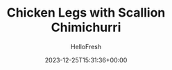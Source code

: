 ---
draft: true # Use this only for setting draft status
hidden: false # Use this to hide unwanted recipes
slug: # <post-title>
title: 'Chicken Legs with Scallion Chimichurri'
description: "When it comes to chicken, we’re always looking for two things: gorgeous, crackly skin and juicy, flavorful meat. You too? Enter: these pan-seared chicken legs. To make things even more delicious, they’re drizzled with a bright and tangy scallion chimichurri, which perfectly balances the meat’s richness. It’s all sitting atop a bed of fluffy rice, alongside creamy black beans and a cooling lime crema. Sound too good to be true? It’s not! This delicious dish all comes together in 40 minutes. What are you waiting for?!"
image: https://img.hellofresh.com/f_auto,fl_lossy,q_auto,w_1200/hellofresh_s3/image/5cf0329ccf2d63001662686d-bc585d03.jpg
date: 2023-12-25T15:31:36+00:00
author: HelloFresh

tags: ['Family Friendly']
categories: "main course"
cuisines: "American"
allergens: ['Milk']

calories: 1190
preptime: ['45 minutes']
cooktime: # 180 = 3 Hours | In minutes
totaltime: PT45M
servings: 2

links:
  - description: "When it comes to chicken, we’re always looking for two things: gorgeous, crackly skin and juicy, flavorful meat. You too? Enter: these pan-seared chicken legs. To make things even more delicious, they’re drizzled with a bright and tangy scallion chimichurri, which perfectly balances the meat’s richness. It’s all sitting atop a bed of fluffy rice, alongside creamy black beans and a cooling lime crema. Sound too good to be true? It’s not! This delicious dish all comes together in 40 minutes. What are you waiting for?!"
    website: https://www.hellofresh.com/recipes/chicken-legs-with-scallion-chimichurri-5cf0329ccf2d63001662686d
    image: https://img.hellofresh.com/f_auto,fl_lossy,q_auto,w_1200/hellofresh_s3/image/5cf0329ccf2d63001662686d-bc585d03.jpg
 
weight: # 1 | You can add weight to some posts to override the default sorting (date descending)

comments: false # Keep False

ingredients: ['2 unit Scallions', '2 clove Garlic', '1 unit Roma Tomato', '1 unit Lime', '13.4 ounce Black Beans', '16 ounce Chicken Legs', '1 tablespoon Southwest Spice Blend', '½ cup Jasmine Rice', '1 unit Chicken Stock Concentrate', '4 tablespoon Sour Cream', '2 teaspoon Vegetable Oil', '2 tablespoon Olive Oil', '2 tablespoon Butter', ' Salt', ' Pepper']

instructionTitles: ['Prep', 'Cook Chicken', 'Cook Rice', 'Make Chimichurri', 'Cook Beans and Make Crema', 'Finish and Serve']
instructions: ['Adjust rack to top position and preheat oven to 425 degrees. Line a baking sheet with foil. Wash and dry all produce. Trim and roughly chop scallions. Mince or grate garlic. Dice tomato. Zest and quarter lime (quarter both limes for 4 servings). Drain and rinse beans.', 'Pat chicken dry with paper towels. Drizzle with oil; season all over with salt, pepper, and half the Southwest Spice. Place, skin sides up, on prepared baking sheet. Roast until chicken is browned and cooked through, 30-35 minutes. TIP: If chicken skin is not yet crispy, broil for 2-3 minutes.', 'Meanwhile, combine ¾ cup water (1½ cups for 4 servings), rice, and a large pinch of salt in a small, lidded pot. Bring to a boil, then cover and reduce heat to low. Cook until water has absorbed and rice is tender, 15-18 minutes. Keep covered off heat until ready to serve.', 'Meanwhile, in a small bowl, combine scallions, 2 TBSP olive oil (3 TBSP for 4 servings), a pinch of garlic to taste, and juice from 1 lime wedge (2 wedges for 4). Season generously with salt and pepper. Taste and add more garlic or lime juice if you feel like something’s missing.', 'Heat a drizzle of oil in a medium pot over medium-high heat. Add tomato and remaining garlic. Cook until softened, 1-2 minutes. Add beans, stock concentrate, ¼ cup water (⅓ cup for 4 servings), remaining Southwest Spice, salt, and pepper. Simmer until thickened, 5-10 minutes. Turn off heat; stir in 1 TBSP butter (2 TBSP for 4). In a second small bowl, combine sour cream, half the lime zest, juice from 1 lime wedge (2 wedges for 4), and salt. Add water, 1 tsp at a time, until mixture reaches a drizzling consistency.', 'Fluff rice with a fork, then stir in 1 TBSP butter (2 TBSP for 4 servings), remaining lime zest, and juice from any remaining lime wedges to taste. Season with salt and pepper. Divide rice and chicken between plates. Top rice with bean mixture and lime crema. Drizzle chicken with chimichurri.']
---